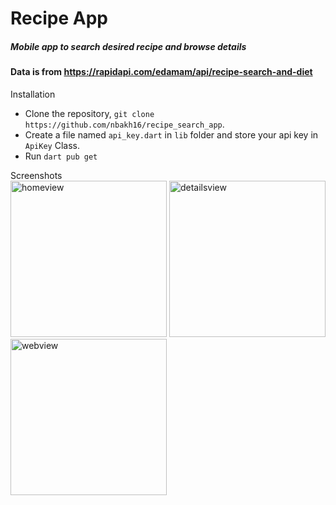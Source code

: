 # Recipe App

##### Mobile app to search desired recipe and browse details

#### Data is from https://rapidapi.com/edamam/api/recipe-search-and-diet


<summary>Installation</summary>

- Clone the repository, ```git clone https://github.com/nbakh16/recipe_search_app```.
- Create a file named ```api_key.dart``` in ```lib``` folder and store your api key in ```ApiKey``` Class.
- Run ```dart pub get```


<summary>Screenshots</summary>

<img src="https://github.com/nbakh16/recipe_search_app/assets/38786346/56b7016b-3b81-4366-8f24-0038a0b5d4d9" alt="homeview" width="250">
<img src="https://github.com/nbakh16/recipe_search_app/assets/38786346/c7f4d9b3-68e4-4d63-ac4f-a6b62f74fbb0" alt="detailsview" width="250">
<img src="https://github.com/nbakh16/recipe_search_app/assets/38786346/c7697722-3353-4c92-906c-f9600832fda6" alt="webview" width="250">

